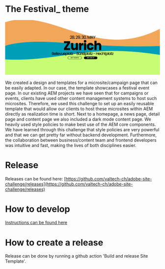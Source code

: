 # The Festival_ theme

![hero](/previews/00-teaser-hero-with-description.png)

We created a design and templates for a microsite/campaign page that can be easily adapted. In our case, the template showcases a festival event page. In our existing AEM projects we have seen that for campaigns or events, clients have used other content management systems to host such microsites. Therefore, we used this challenge to set up an easily reusable template that would allow our clients to host these microsites within AEM directly as realization time is short.
Next to a homepage, a news page, detail page and content page we also included a dark mode content page. We heavily used style policies to make best use of the AEM core components.
We have learned through this challenge that style policies are very powerful and that we can get pretty far without backend development. Furthermore, the collaboration between business/content team and frontend developers was intuitive and fast, making the lives of both disciplines easier.

# Release

Releases can be found here: [https://github.com/valtech-ch/adobe-site-challenge/releases](https://github.com/valtech-ch/adobe-site-challenge/releases)

# How to develop

[Instructions can be found here](/theme/README.md)

# How to create a release

Release can be done by running a github action 'Build and release Site Template'.
